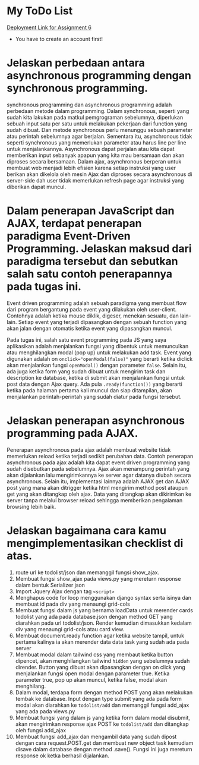# My ToDo List
[Deployment Link for Assignment 6](http://tugas2yudi.herokuapp.com/todolist/)
* You have to create an account first!

# Jelaskan perbedaan antara asynchronous programming dengan synchronous programming.
synchronous programming dan asynchronous programming adalah perbedaan metode dalam programming. Dalam synchronous, seperti yang sudah kita lakukan pada matkul pemgrograman sebelumnya, diperlukan sebuah input satu per satu untuk melakukan pekerjaan dari function yang sudah dibuat. Dan metode synchronous perlu menunggu sebuah parameter atau perintah sebelumnya agar berjalan. Sementara itu, asynchronous tidak seperti synchronous yang memerlukan parameter atau harus line per line untuk menjalankannya. Asynchronous dapat perjalan atau kita dapat memberikan input sebanyak apapun yang kita mau bersamaan dan akan diproses secara bersamaan. 
Dalam ajax, asynchronous berperan untuk membuat web menjadi lebih efisien karena setiap instruksi yang user berikan akan dikelola oleh mesin Ajax dan diproses secara asynchronous di server-side dah user tidak memerlukan refresh page agar instruksi yang diberikan dapat muncul.


# Dalam penerapan JavaScript dan AJAX, terdapat penerapan paradigma Event-Driven Programming. Jelaskan maksud dari paradigma tersebut dan sebutkan salah satu contoh penerapannya pada tugas ini.
Event driven programming adalah sebuah paradigma yang membuat flow dari program bergantung pada event yang dilakukan oleh user-client. Contohnya adalah ketika mouse diklik, digeser, menekan sesuatu, dan lain-lain. Setiap event yang terjadi dipasangkan dengan sebuah function yang akan jalan dengan otomatis ketika event yang dipasangkan muncul.

Pada tugas ini, salah satu event programming pada JS yang saya aplikasikan adalah menjalankan fungsi yang dibentuk untuk memunculkan atau menghilangkan modal (pop up) untuk melakukan add task. Event yang digunakan adalah on `onclick="openModal(false)"` yang berarti ketika diclick akan menjalankan fungsi `openModal()` dengan parameter `false`. Selain itu, ada juga ketika form yang sudah dibuat untuk mengirim task dan description ke database, ketika di submit akan menjalankan fungsi untuk post data dengan Ajax query. Ada pula `.ready(function())` yang berarti ketika pada halaman pertama kali muncul dan siap ditampilan, akan menjalankan perintah-perintah yang sudah diatur pada fungsi tersebut.

# Jelaskan penerapan asynchronous programming pada AJAX.
Penerapan asynchronous pada ajax adalah membuat website tidak memerlukan reload ketika terjadi sedikit perubahan data. Contoh penerapan asynchronous pada ajax adalah kita dapat event driven programming yang sudah disebutkan pada sebelumnya. Ajax akan menampung perintah yang akan dijalankan lalu mengirimkannya ke server agar datanya diubah secara asynchronous. Selain itu, implementasi lainnya adalah AJAX get dan AJAX post yang mana akan ditrigger ketika html mengirim method post ataupun get yang akan ditangkap oleh ajax. Data yang ditangkap akan dikirimkan ke server tanpa melalui browser reload sehingga memberikan pengalaman browsing lebih baik.

# Jelaskan bagaimana cara kamu mengimplementasikan checklist di atas.
1. route url ke todolist/json dan memanggil fungsi show_ajax.
2. Membuat fungsi show_ajax pada views.py yang mereturn response dalam bentuk Serializer json
3. Import Jquery Ajax dengan tag `<script>`
4. Menghapus code for loop menggunakan django syntax serta isinya dan membuat id pada div yang menaungi grid-cols
5. Membuat fungsi dalam js yang bernama loadData untuk merender cards todolist yang ada pada database.json dengan method GET yang diarahkan pada url todolist/json. Render kemudian dimasukkan kedalam div yang menaungi grid-cols atau card view.
6. Membuat document.ready function agar ketika website tampil, untuk pertama kalinya ia akan merender data data task yang sudah ada pada server
7. Membuat modal dalam tailwind css yang membaut ketika button dipencet, akan menghilangkan tailwind `hidden` yang sebelumnya sudah dirender. Button yang dibuat akan dipasangkan dengan on click yang menjalankan fungsi open modal dengan parameter true. Ketika parameter true, pop up akan muncul, ketika false, modal akan menghilang.
8. Dalam modal, terdapa form dengan method POST yang akan melakukan tembak ke database. Input dengan type submit yang ada pada form modal akan diarahkan ke `todolist/add` dan memanggil fungsi add_ajax yang ada pada views.py
9. Membuat fungsi yang dalam js yang ketika form dalam modal disubmit, akan mengirimkan response ajax POST ke `todolist/add` dan ditangkap oleh fungsi add_ajax
10. Membuat fungsi add_ajax dan mengambil data yang sudah dipost dengan cara request.POST.get dan membuat new object task kemudiam disave dalam database dengan method .save(). Fungsi ini juga mereturn response ok ketka berhasil dijalankan.